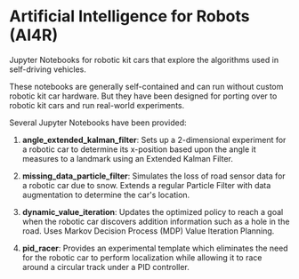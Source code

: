 # Artificial Intelligence for Robots (AI4R)

Jupyter Notebooks for robotic kit cars that explore the algorithms used in self-driving vehicles.

These notebooks are generally self-contained and can run without custom robotic kit car hardware. But they have been designed for porting over to robotic kit cars and run real-world experiments.

Several Jupyter Notebooks have been provided:

1. **angle_extended_kalman_filter**: Sets up a 2-dimensional experiment for a robotic car to determine its x-position based upon the angle it measures to a landmark using an Extended Kalman Filter.

2. **missing_data_particle_filter**: Simulates the loss of road sensor data for a robotic car due to snow. Extends a regular Particle Filter with data augmentation to determine the car's location.

3. **dynamic_value_iteration**: Updates the optimized policy to reach a goal when the robotic car discovers addition information such as a hole in the road. Uses Markov Decision Process (MDP) Value Iteration Planning.

4. **pid_racer**: Provides an experimental template which eliminates the need for the robotic car to perform localization while allowing it to race around a circular track under a PID controller.
